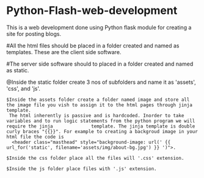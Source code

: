 # Python-Flash-web-development
This is a web development done using Python flask module for creating a site for posting blogs.

#All the html files should be placed in a folder created and named as templates. These are the client side software.

#The server side software should to placed in a folder created and named as static.

  @Inside the static folder create 3 nos of subfolders and name it as 'assets', 'css', and 'js'.
  
    $Inside the assets folder create a folder named image and store all the image file you vish to assign it to the html pages through jinja template. 
     The html inherently is passive and is hardcoded. Inorder to take variables and to run logic statements from the python program we will require the jinja              template. The jinja template is double curly braces "{{}}". For example to creating a backgroud image in your html file the code is
      <header class="masthead" style="background-image: url(' {{ url_for('static', filename='assets/img/about-bg.jpg') }} ')">.
      
    $Inside the css folder place all the files will '.css' extension.
    
    $Inside the js folder place files with '.js' extension.
